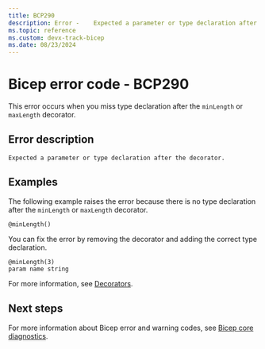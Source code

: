 ```yaml
---
title: BCP290
description: Error - 	Expected a parameter or type declaration after the decorator.
ms.topic: reference
ms.custom: devx-track-bicep
ms.date: 08/23/2024
---
```


# Bicep error code - BCP290

This error occurs when you miss type declaration after the `minLength` or `maxLength` decorator.

## Error description

`Expected a parameter or type declaration after the decorator.`

## Examples

The following example raises the error because there is no type declaration after the `minLength` or `maxLength` decorator.

```bicep
@minLength()
```

You can fix the error by removing the decorator and adding the correct type declaration.  

```bicep
@minLength(3)
param name string
```

For more information, see [Decorators](../files.md#decorators).

## Next steps

For more information about Bicep error and warning codes, see [Bicep core diagnostics](../bicep-core-diagnostics.md).
